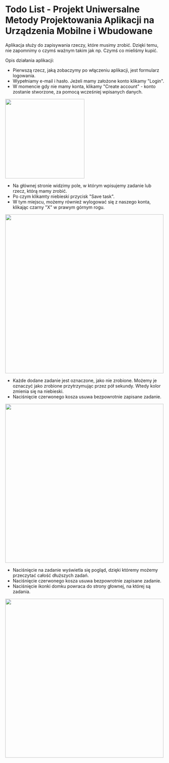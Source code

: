 # Todo List - Projekt Uniwersalne Metody Projektowania Aplikacji na Urządzenia Mobilne i Wbudowane

Aplikacja służy do zapisywania rzeczy, które musimy zrobić. Dzięki temu, nie zapomnimy o czymś ważnym takim jak np. Czymś co mieliśmy kupić.

Opis działania aplikacji:
- Pierwszą rzecz, jaką zobaczymy po włączeniu aplikacji, jest formularz logowania.
- Wypełniamy e-mail i hasło. Jeżeli mamy założone konto klikamy "Login".
- W momencie gdy nie mamy konta, klikamy "Create account" - konto zostanie stworzone, za pomocą wcześniej wpisanych danych.
<img src="https://github.com/Siiwson/ToDoApp/assets/72451564/0b591786-1863-4940-a764-a00ac94636ca"  width="250"/>

- Na głównej stronie widzimy pole, w którym wpisujemy zadanie lub rzecz, którą mamy zrobić. 
- Po czym klikamty niebieski przycisk "Save task".
- W tym miejscu, możemy również wylogować się z naszego konta, klikając czarny "X" w prawym górnym rogu.
<img src="https://github.com/Siiwson/ToDoApp/assets/72451564/c3bbe22b-1c6b-4973-a060-126a8153513a"  width="500"/>

- Każde dodane zadanie jest oznaczone, jako nie zrobione. Możemy je oznaczyć jako zrobione przytrzymując przez pół sekundy. Wtedy kolor zmienia się na niebieski.
- Naciśnięcie czerwonego kosza usuwa bezpowrotnie zapisane zadanie.
<img src="https://github.com/Siiwson/ToDoApp/assets/72451564/e4ede213-7e09-44d4-af4b-6baef2c85677"  width="500"/>

- Naciśnięcie na zadanie wyświetla się pogląd, dzięki któremy możemy przeczytać całość dłuższych zadań.
- Naciśnięcie czerwonego kosza usuwa bezpowrotnie zapisane zadanie.
- Naciśnięcie ikonki domku powraca do strony głownej, na której są zadania.
<img src="https://github.com/Siiwson/ToDoApp/assets/72451564/670bb27b-0bfe-445b-9ffb-6a9c6d1e8541"  width="500"/>
